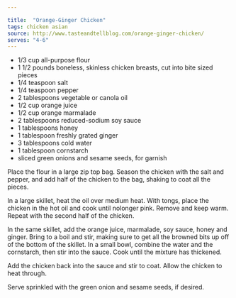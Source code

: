```yaml
---

title:  "Orange-Ginger Chicken"
tags: chicken asian
source: http://www.tasteandtellblog.com/orange-ginger-chicken/
serves: "4-6"
---
```

* 1/3 cup all-purpose flour
* 1 1/2 pounds boneless, skinless chicken breasts, cut into bite sized pieces
* 1/4 teaspoon salt
* 1/4 teaspoon pepper
* 2 tablespoons vegetable or canola oil
* 1/2 cup orange juice
* 1/2 cup orange marmalade
* 2 tablespoons reduced-sodium soy sauce
* 1 tablespoons honey
* 1 tablespoon freshly grated ginger
* 3 tablespoons cold water
* 1 tablespoon cornstarch
* sliced green onions and sesame seeds, for garnish

Place the flour in a large zip top bag. Season the chicken with the salt and pepper, and add half of the chicken to the bag, shaking to coat all the pieces.

In a large skillet, heat the oil over medium heat. With tongs, place the chicken in the hot oil and cook until nolonger pink. Remove and keep warm. Repeat with the second half of the chicken.

In the same skillet, add the orange juice, marmalade, soy sauce, honey and ginger. Bring to a boil and stir, making sure to get all the browned bits up off of the bottom of the skillet. In a small bowl, combine the water and the cornstarch, then stir into the sauce. Cook until the mixture has thickened.

Add the chicken back into the sauce and stir to coat. Allow the chicken to heat through.

Serve sprinkled with the green onion and sesame seeds, if desired.
